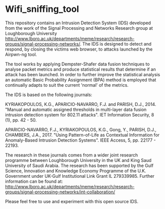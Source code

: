# Wifi_sniffing_tool

This repository contains an Intrusion Detection System (IDS) developed from the work of the Signal Processing and Networks Research group at Loughborough University http://www.lboro.ac.uk/departments/meme/research/research-groups/signal-processing-networks/. The IDS is designed to detect and respond, by closing the victims web browser, to attacks launched by the Airpwn-ng tool. 

The tool works by applying Dempster-Shafer data fusion techniques to analyse packet metrics and produce statistical results that determine if an attack has been launched. In order to further improve the statistical analysis an automatic Basic Probability Assignment (BPA) method is employed that continually adapts to suit the current 'normal' of the metrics. 

The IDS is based on the following journals: 

KYRIAKOPOULOS, K.G., APARICIO-NAVARRO, F.J. and PARISH, D.J., 2014. "Manual and automatic assigned thresholds in multi-layer data fusion
intrusion detection system for 802.11 attacks". IET Information Security, 8 (1), pp. 42 - 50.

APARICIO-NAVARRO, F.J., KYRIAKOPOULOS, K.G., Gong, Y., PARISH, D.J., CHAMBERS, J.A., 2017. "Using Pattern-of-Life as Contextual Information for Anomaly-Based Intrusion Detection Systems". IEEE Access, 5, pp. 22177 - 22193.

The research in these journals comes from a wider joint research programme between Loughborough University in the UK and King Saud University of Saudi Arabia. The research has been supported by the Gulf Science, Innovation and Knowledge Economy Programme of the U.K. Government under UK-Gulf Institutional Link Grant IL 279339985. Further information can be found at: http://www.lboro.ac.uk/departments/meme/research/research-groups/signal-processing-networks/int-collaboration/

Please feel free to use and experiment with this open source IDS. 
